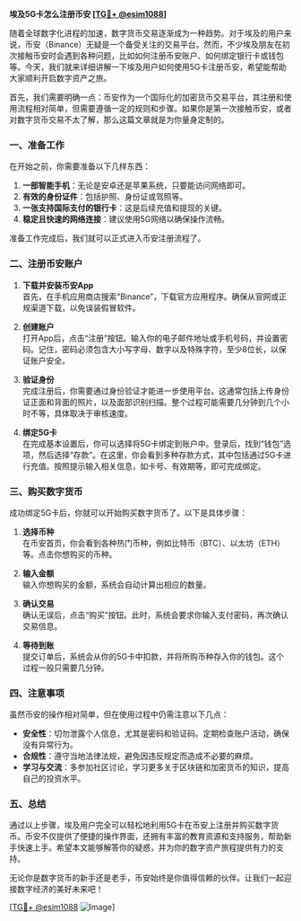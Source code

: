 **埃及5G卡怎么注册币安 [[TG💪+ @esim1088](https://t.me/s/esim1088)]**

随着全球数字化进程的加速，数字货币交易逐渐成为一种趋势。对于埃及的用户来说，币安（Binance）无疑是一个备受关注的交易平台。然而，不少埃及朋友在初次接触币安时会遇到各种问题，比如如何注册币安账户、如何绑定银行卡或钱包等。今天，我们就来详细讲解一下埃及用户如何使用5G卡注册币安，希望能帮助大家顺利开启数字资产之旅。

首先，我们需要明确一点：币安作为一个国际化的加密货币交易平台，其注册和使用流程相对简单，但需要遵循一定的规则和步骤。如果你是第一次接触币安，或者对数字货币交易不太了解，那么这篇文章就是为你量身定制的。

### 一、准备工作

在开始之前，你需要准备以下几样东西：

1. **一部智能手机**：无论是安卓还是苹果系统，只要能访问网络即可。
2. **有效的身份证件**：包括护照、身份证或驾照等。
3. **一张支持国际支付的银行卡**：这是后续充值和提现的关键。
4. **稳定且快速的网络连接**：建议使用5G网络以确保操作流畅。

准备工作完成后，我们就可以正式进入币安注册流程了。

### 二、注册币安账户

1. **下载并安装币安App**  
   首先，在手机应用商店搜索“Binance”，下载官方应用程序。确保从官网或正规渠道下载，以免误装假冒软件。

2. **创建账户**  
   打开App后，点击“注册”按钮。输入你的电子邮件地址或手机号码，并设置密码。记住，密码必须包含大小写字母、数字以及特殊字符，至少8位长，以保证账户安全。

3. **验证身份**  
   完成注册后，你需要通过身份验证才能进一步使用平台。这通常包括上传身份证正面和背面的照片，以及面部识别扫描。整个过程可能需要几分钟到几个小时不等，具体取决于审核速度。

4. **绑定5G卡**  
   在完成基本设置后，你可以选择将5G卡绑定到账户中。登录后，找到“钱包”选项，然后选择“存款”。在这里，你会看到多种存款方式，其中包括通过5G卡进行充值。按照提示输入相关信息，如卡号、有效期等，即可完成绑定。

### 三、购买数字货币

成功绑定5G卡后，你就可以开始购买数字货币了。以下是具体步骤：

1. **选择币种**  
   在币安首页，你会看到各种热门币种，例如比特币（BTC）、以太坊（ETH）等。点击你想购买的币种。

2. **输入金额**  
   输入你想购买的金额，系统会自动计算出相应的数量。

3. **确认交易**  
   确认无误后，点击“购买”按钮。此时，系统会要求你输入支付密码，再次确认交易信息。

4. **等待到账**  
   提交订单后，系统会从你的5G卡中扣款，并将所购币种存入你的钱包。这个过程一般只需要几分钟。

### 四、注意事项

虽然币安的操作相对简单，但在使用过程中仍需注意以下几点：

- **安全性**：切勿泄露个人信息，尤其是密码和验证码。定期检查账户活动，确保没有异常行为。
- **合规性**：遵守当地法律法规，避免因违反规定而造成不必要的麻烦。
- **学习与交流**：多参加社区讨论，学习更多关于区块链和加密货币的知识，提高自己的投资水平。

### 五、总结

通过以上步骤，埃及用户完全可以轻松地利用5G卡在币安上注册并购买数字货币。币安不仅提供了便捷的操作界面，还拥有丰富的教育资源和支持服务，帮助新手快速上手。希望本文能够解答你的疑惑，并为你的数字资产旅程提供有力的支持。

无论你是数字货币的新手还是老手，币安始终是你值得信赖的伙伴。让我们一起迎接数字经济的美好未来吧！

[[TG💪+ @esim1088](https://t.me/s/esim1088) ![Image](https://i.postimg.cc/4NQfJmqS/Snipaste-2025-05-13-00-14-12.png)]